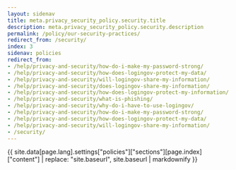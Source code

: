 ```yaml
---
layout: sidenav
title: meta.privacy_security_policy.security.title
description: meta.privacy_security_policy.security.description
permalink: /policy/our-security-practices/
redirect_from: /security/
index: 3
sidenav: policies
redirect_from:
- /help/privacy-and-security/how-do-i-make-my-password-strong/
- /help/privacy-and-security/how-does-logingov-protect-my-data/
- /help/privacy-and-security/will-logingov-share-my-information/
- /help/privacy-and-security/does-logingov-share-my-information/
- /help/privacy-and-security/how-does-logingov-protect-my-information/
- /help/privacy-and-security/what-is-phishing/
- /help/privacy-and-security/why-do-i-have-to-use-logingov/
- /help/privacy-and-security/how-do-i-make-my-password-strong/
- /help/privacy-and-security/how-does-logingov-protect-my-data/
- /help/privacy-and-security/will-logingov-share-my-information/
- /security/
---
```


{{ site.data[page.lang].settings["policies"]["sections"][page.index]["content"] | replace: "site.baseurl", site.baseurl | markdownify }}

